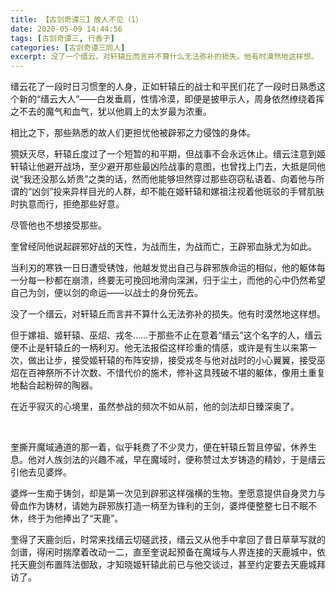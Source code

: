 ```yaml
---
title: 【古剑奇谭三】故人不见（1）
date: 2020-05-09 14:44:56
tags: [古剑奇谭三, 行香子]
categories: [古剑奇谭三同人]
excerpt: 没了一个缙云，对轩辕丘而言并不算什么无法弥补的损失。他有时漠然地这样想。
---
```


<p>缙云花了一段时日习惯奎的人身，正如轩辕丘的战士和平民们花了一段时日熟悉这个新的“缙云大人”——白发垂肩，性情冷漠，即便是披甲示人，周身依然缭绕着挥之不去的魔气和血气，犹以他肩上的太岁最为浓重。</p> 

<p>相比之下，那些熟悉的故人们更担忧他被辟邪之力侵蚀的身体。</p> 
<p>獍妖灭尽，轩辕丘度过了一个短暂的和平期，但战事不会永远休止。缙云注意到姬轩辕让他避开战场，至少避开那些最凶险战事的意图，也曾找上门去，大抵是同他说“我还没那么娇贵”之类的话，然而他能够坦然穿过那些窃窃私语着、向着他与所谓的“凶剑”投来异样目光的人群，却不能在姬轩辕和嫘祖注视着他斑驳的手臂肌肤时执意而行，拒绝那些好意。</p> 
<p>尽管他也不想接受那些。</p> 
<p>奎曾经同他说起辟邪好战的天性，为战而生，为战而亡，王辟邪血脉尤为如此。</p> 
<p>当利刃的寒铁一日日遭受锈蚀，他越发觉出自己与辟邪族命运的相似，他的躯体每一分每一秒都在崩溃，终要无可挽回地滑向深渊，归于尘土，而他的心中仍然希望自己为剑，便以剑的命运——以战士的身份死去。</p> 
<p>没了一个缙云，对轩辕丘而言并不算什么无法弥补的损失。他有时漠然地这样想。</p> 
<p>但于嫘祖、姬轩辕、巫炤、戎冬……于那些不止在意着“缙云”这个名字的人，缙云便不止是轩辕丘的一柄利刃。他无法报偿这样珍重的情感，或许是有生以来第一次，做出让步，接受姬轩辕的布阵安排，接受戎冬与他对战时的小心翼翼，接受巫炤在百神祭所不计次数、不惜代价的施术，修补这具残破不堪的躯体，像用土重复地黏合起粉碎的陶器。</p> 
<p>在近乎寂灭的心境里，虽然参战的频次不如从前，他的剑法却日臻深奥了。</p> 
<p>&nbsp;</p> 
<p>奎撕开魔域通道的那一着，似乎耗费了不少灵力，便在轩辕丘暂且停留，休养生息。他对人族剑法的兴趣不减，早在魔域时，便称赞过太岁铸造的精妙，于是缙云引他去见婆烨。</p> 
<p>婆烨一生痴于铸剑，却是第一次见到辟邪这样强横的生物。奎愿意提供自身灵力与骨血作为铸材，请她为辟邪族打造一柄至为锋利的王剑，婆烨便整整七日不眠不休，终于为他捧出了“天鹿”。</p> 
<p>奎得了天鹿剑后，时常来找缙云切磋武技，缙云又从他手中拿回了昔日草草写就的剑谱，得闲时揣摩着改动一二，直至奎说起预备在魔域与人界连接的天鹿城中，依托天鹿剑布置阵法御敌，才知晓姬轩辕此前已与他交谈过，甚至约定要去天鹿城拜访了。</p> 
<p><br /></p>